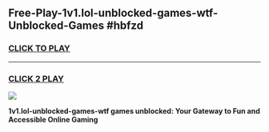 
## Free-Play-1v1.lol-unblocked-games-wtf-Unblocked-Games #hbfzd
<h3>
<a href="https://news.freeplayer.one?title=1v1.lol-unblocked-games-wtf&ref=8M">CLICK TO PLAY</a></h3>
<hr>

<h3>
<a href="https://news.freeplayer.one?title=1v1.lol-unblocked-games-wtf&ref=8M">CLICK 2 PLAY</a>
  
</h3>

<a href="https://news.freeplayer.one?title=1v1.lol-unblocked-games-wtf&ref=8M"><img src="https://clearcache.store/games.png"></a>


**1v1.lol-unblocked-games-wtf games unblocked: Your Gateway to Fun and Accessible Online Gaming**
